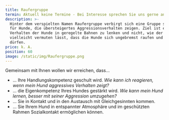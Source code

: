 ```yaml
---
title: Raufergruppe
termin: Aktuell keine Termine - Bei Interesse sprechen Sie uns gerne an!
description: >-
  Hinter dem verspielten Namen Raufergruppe verbirgt sich eine Gruppe speziell
  für Hunde, die übersteigertes Aggressionsverhalten zeigen. Ziel ist es das
  Verhalten der Hunde in geregelte Bahnen zu lenken und nicht, wie der Name
  vielleicht vermuten lässt, dass die Hunde sich ungebremst raufen und prügeln
  dürfen.
price: k. A.
position: 60
image: /static/img/Raufergruppe.png
---
```

Gemeinsam mit Ihnen wollen wir erreichen, dass…

* … Ihre Handlungskompetenz geschult wird. _Wie kann ich reagieren, wenn mein Hund aggressives Verhalten zeigt?_
* ... die Eigenkompetenz Ihres Hundes gestärkt wird. _Wie kann mein Hund lernen, besser mit seiner Aggression umzugehen?_
* … Sie in Kontakt und in den Austausch mit Gleichgesinnten kommen.
* … Sie Ihrem Hund in entspannter Atmosphäre und im geschützten Rahmen Sozialkontakt ermöglichen können.
